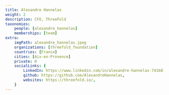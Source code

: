 ```yaml
---
title: Alexandre Hannelas
weight: 2
description: CFO, ThreeFold
taxonomies:
    people: [alexandre_hannelas]
    memberships: [team]
extra:
    imgPath: alexandre_hannelas.jpeg
    organizations: [threefold_foundation]
    countries: [France]
    cities: [Aix-en-Provence]
    private: 0
    socialLinks: {
        LinkedIn: https://www.linkedin.com/in/alexandre-hannelas-741681112/,
        github: https://github.com/AlexandreHannelas,
        websites: https://threefold.io/,
    }
---
```


<!--

After graduating from a Master in Finance at Toulouse School of Management, Alexandre worked with regenerative companies to help them in their funding round. He quickly thought about how unsustainable our current financial market is and reflecting on how can we make this system more devoted to collaboration instead of competition. Believing that digital currencies can solve a lot economical problems, he joined ThreeFold because it is perfectly aligned with his vision of enhancing people’s life on this earth. Being an artist-painter on the side, he is creating an online gallery which will promote and support international artists whose inspirations come from their deep connection with nature. He has the aim of bridging the creative world with the business world.

--!>